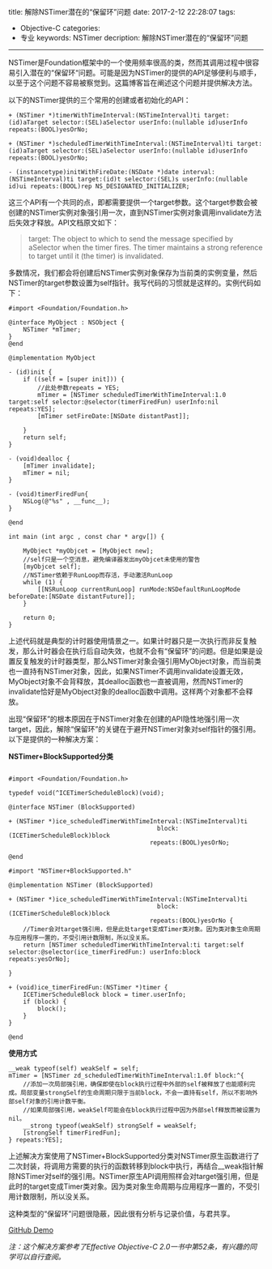 title: 解除NSTimer潜在的“保留环”问题
date: 2017-2-12 22:28:07
tags: 
- Objective-C
categories: 
- 专业
keywords:  NSTimer
decription:  解除NSTimer潜在的“保留环”问题

---

NSTimer是Foundation框架中的一个使用频率很高的类，然而其调用过程中很容易引入潜在的“保留环“问题。可能是因为NSTimer的提供的API足够便利与顺手，以至于这个问题不容易被察觉到。这篇博客旨在阐述这个问题并提供解决方法。

以下的NSTimer提供的三个常用的创建或者初始化的API：

```objc
+ (NSTimer *)timerWithTimeInterval:(NSTimeInterval)ti target:(id)aTarget selector:(SEL)aSelector userInfo:(nullable id)userInfo repeats:(BOOL)yesOrNo;

+ (NSTimer *)scheduledTimerWithTimeInterval:(NSTimeInterval)ti target:(id)aTarget selector:(SEL)aSelector userInfo:(nullable id)userInfo repeats:(BOOL)yesOrNo;

- (instancetype)initWithFireDate:(NSDate *)date interval:(NSTimeInterval)ti target:(id)t selector:(SEL)s userInfo:(nullable id)ui repeats:(BOOL)rep NS_DESIGNATED_INITIALIZER;

```

这三个API有一个共同的点，即都需要提供一个target参数。这个target参数会被创建的NSTimer实例对象强引用一次，直到NSTimer实例对象调用invalidate方法后失效才释放。API文档原文如下：

> target: The object to which to send the message specified by aSelector when the timer fires. The timer maintains a strong reference to target until it (the timer) is invalidated. 

多数情况，我们都会将创建后NSTimer实例对象保存为当前类的实例变量，然后NSTimer的target参数设置为self指针。我写代码的习惯就是这样的。实例代码如下：

```objc
#import <Foundation/Foundation.h>

@interface MyObject : NSObject {
    NSTimer *mTimer;
}
@end

@implementation MyObject

- (id)init {
    if ((self = [super init])) {
      	//此处参数repeats = YES;
        mTimer = [NSTimer scheduledTimerWithTimeInterval:1.0 target:self selector:@selector(timerFiredFun) userInfo:nil repeats:YES];
        [mTimer setFireDate:[NSDate distantPast]];
     
    }
    return self;
}

- (void)dealloc {
    [mTimer invalidate];
    mTimer = nil;
}

- (void)timerFiredFun{
    NSLog(@"%s" , __func__);
}

@end

int main (int argc , const char * argv[]) {
    
    MyObject *myObjcet = [MyObject new];
    //self只是一个空消息，避免编译器发出myObjcet未使用的警告
    [myObjcet self];
  	//NSTimer依赖于RunLoop而存活，手动激活RunLoop
    while (1) {
        [[NSRunLoop currentRunLoop] runMode:NSDefaultRunLoopMode beforeDate:[NSDate distantFuture]];
    }
  
    return 0;
}
```

上述代码就是典型的计时器使用情景之一。如果计时器只是一次执行而非反复触发，那么计时器会在执行后自动失效，也就不会有“保留环”的问题。但是如果是设置反复触发的计时器类型，那么NSTimer对象会强引用MyObject对象，而当前类也一直持有NSTimer对象，因此，如果NSTimer不调用invalidate设置无效，MyObject对象不会背释放，其dealloc函数也一直被调用，然而NSTimer的invalidate恰好是MyObject对象的dealloc函数中调用。这样两个对象都不会释放。

出现“保留环”的根本原因在于NSTimer对象在创建的API隐性地强引用一次target，因此，解除“保留环”的关键在于避开NSTimer对象对self指针的强引用。以下是提供的一种解决方案：

**NSTimer+BlockSupported分类**

```objc

#import <Foundation/Foundation.h>

typedef void(^ICETimerScheduleBlock)(void);

@interface NSTimer (BlockSupported)

+ (NSTimer *)ice_scheduledTimerWithTimeInterval:(NSTimeInterval)ti
                                         block:(ICETimerScheduleBlock)block
                                       repeats:(BOOL)yesOrNo;

@end

#import "NSTimer+BlockSupported.h"

@implementation NSTimer (BlockSupported)

+ (NSTimer *)ice_scheduledTimerWithTimeInterval:(NSTimeInterval)ti
                                         block:(ICETimerScheduleBlock)block
                                       repeats:(BOOL)yesOrNo {
    //Timer会对target强引用，但是此处target变成Timer类对象。因为类对象生命周期与应用程序一置的，不受引用计数限制，所以没关系。
    return [NSTimer scheduledTimerWithTimeInterval:ti target:self selector:@selector(ice_timerFiredFun:) userInfo:block repeats:yesOrNo];
    
}

+ (void)ice_timerFiredFun:(NSTimer *)timer {
    ICETimerScheduleBlock block = timer.userInfo;
    if (block) {
        block();
    }
}

@end
```

**使用方式**

```objc
__weak typeof(self) weakSelf = self;
mTimer = [NSTimer zd_scheduledTimerWithTimeInterval:1.0f block:^{
    //添加一次局部强引用，确保即使在block执行过程中外部的self被释放了也能顺利完成。局部变量strongSelf的生命周期只限于当前block，不会一直持有self，所以不影响外部self对象的引用计数平衡。
    //如果局部强引用，weakSelf可能会在block执行过程中因为外部self释放而被设置为nil。
    __strong typeof(weakSelf) strongSelf = weakSelf;
    [strongSelf timerFiredFun];
} repeats:YES];
```
上述解决方案使用了NSTimer+BlockSupported分类对NSTimer原生函数进行了二次封装，将调用方需要的执行的函数转移到block中执行，再结合__weak指针解除NSTimer对self的强引用。NSTimer原生API调用照样会对target强引用，但是此时的target变成Timer类对象。因为类对象生命周期与应用程序一置的，不受引用计数限制，所以没关系。

这种类型的“保留环”问题很隐蔽，因此很有分析与记录价值，与君共享。

[GitHub Demo](https://github.com/icebergcwp1990/ICBTimerWithoutRetainCycle)

*注：这个解决方案参考了Effective Objective-C 2.0一书中第52条，有兴趣的同学可以自行查阅。*

